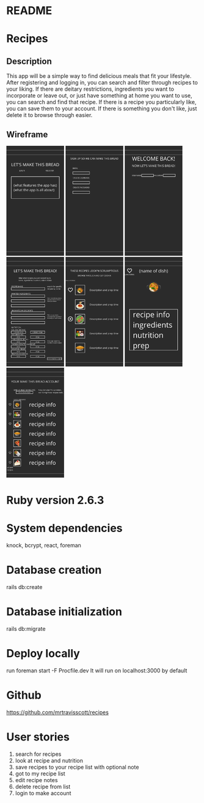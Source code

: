 # README

# Recipes
## Description
This app will be a simple way to find delicious meals that fit your lifestyle. After registering and logging in, you can search and filter through recipes to your liking. If there are deitary restrictions, ingredients you want to incorporate or leave out, or just have something at home you want to use, you can search and find that recipe. If there is a recipe you particularly like, you can save them to your account. If there is something you don't like, just delete it to browse through easier.
## Wireframe

<img src="wireframes/recipesHome.png" width="30%" height="30%">
<img src="wireframes/recipesRegister.png" width="30%" height="30%">
<img src="wireframes/recipesLogin.png" width="30%" height="30%">
<img src="wireframes/recipesSearch.png" width="30%" height="30%">
<img src="wireframes/recipesList.png" width="30%" height="30%">
<img src="wireframes/recipesPage.png" width="30%" height="30%">
<img src="wireframes/recipesAccount.png"width="30%" height="30%"> 


# Ruby version 2.6.3

# System dependencies
knock, bcrypt, react, foreman 

# Database creation
rails db:create

# Database initialization
rails db:migrate

# Deploy locally 
run foreman start -F Procfile.dev
It will run on localhost:3000 by default

# Github
https://github.com/mrtravisscott/recipes

# User stories
1. search for recipes
2. look at recipe and nutrition
3. save recipes to your recipe list with optional note
4. got to my recipe list
5. edit recipe notes 
6. delete recipe from list
7. login to make account 


